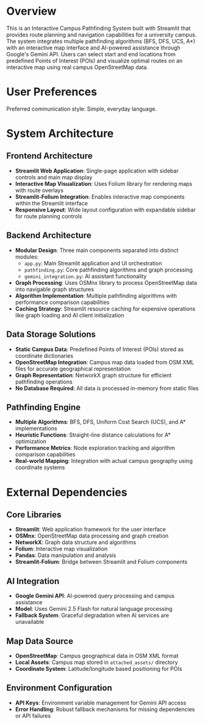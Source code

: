 # Overview

This is an Interactive Campus Pathfinding System built with Streamlit that provides route planning and navigation capabilities for a university campus. The system integrates multiple pathfinding algorithms (BFS, DFS, UCS, A*) with an interactive map interface and AI-powered assistance through Google's Gemini API. Users can select start and end locations from predefined Points of Interest (POIs) and visualize optimal routes on an interactive map using real campus OpenStreetMap data.

# User Preferences

Preferred communication style: Simple, everyday language.

# System Architecture

## Frontend Architecture
- **Streamlit Web Application**: Single-page application with sidebar controls and main map display
- **Interactive Map Visualization**: Uses Folium library for rendering maps with route overlays
- **Streamlit-Folium Integration**: Enables interactive map components within the Streamlit interface
- **Responsive Layout**: Wide layout configuration with expandable sidebar for route planning controls

## Backend Architecture
- **Modular Design**: Three main components separated into distinct modules:
  - `app.py`: Main Streamlit application and UI orchestration
  - `pathfinding.py`: Core pathfinding algorithms and graph processing
  - `gemini_integration.py`: AI assistant functionality
- **Graph Processing**: Uses OSMnx library to process OpenStreetMap data into navigable graph structures
- **Algorithm Implementation**: Multiple pathfinding algorithms with performance comparison capabilities
- **Caching Strategy**: Streamlit resource caching for expensive operations like graph loading and AI client initialization

## Data Storage Solutions
- **Static Campus Data**: Predefined Points of Interest (POIs) stored as coordinate dictionaries
- **OpenStreetMap Integration**: Campus map data loaded from OSM XML files for accurate geographical representation
- **Graph Representation**: NetworkX graph structure for efficient pathfinding operations
- **No Database Required**: All data is processed in-memory from static files

## Pathfinding Engine
- **Multiple Algorithms**: BFS, DFS, Uniform Cost Search (UCS), and A* implementations
- **Heuristic Functions**: Straight-line distance calculations for A* optimization
- **Performance Metrics**: Node exploration tracking and algorithm comparison capabilities
- **Real-world Mapping**: Integration with actual campus geography using coordinate systems

# External Dependencies

## Core Libraries
- **Streamlit**: Web application framework for the user interface
- **OSMnx**: OpenStreetMap data processing and graph creation
- **NetworkX**: Graph data structure and algorithms
- **Folium**: Interactive map visualization
- **Pandas**: Data manipulation and analysis
- **Streamlit-Folium**: Bridge between Streamlit and Folium components

## AI Integration
- **Google Gemini API**: AI-powered query processing and campus assistance
- **Model**: Uses Gemini 2.5 Flash for natural language processing
- **Fallback System**: Graceful degradation when AI services are unavailable

## Map Data Source
- **OpenStreetMap**: Campus geographical data in OSM XML format
- **Local Assets**: Campus map stored in `attached_assets/` directory
- **Coordinate System**: Latitude/longitude based positioning for POIs

## Environment Configuration
- **API Keys**: Environment variable management for Gemini API access
- **Error Handling**: Robust fallback mechanisms for missing dependencies or API failures